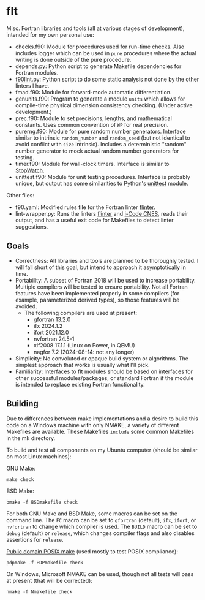 # flt

Misc. Fortran libraries and tools (all at various stages of development), intended for my own personal use:

- checks.f90: Module for procedures used for run-time checks. Also includes logger which can be used in `pure` procedures where the actual writing is done outside of the pure procedure.
- depends.py: Python script to generate Makefile dependencies for Fortran modules.
- [f90lint.py](f90lint.md): Python script to do some static analysis not done by the other linters I have.
- fmad.f90: Module for forward-mode automatic differentiation.
- genunits.f90: Program to generate a module `units` which allows for compile-time physical dimension consistency checking. (Under active development.)
- prec.f90: Module to set precisions, lengths, and mathematical constants. Uses common convention of `WP` for real precision.
- purerng.f90: Module for pure random number generators. Interface similar to intrinsic `random_number` and `random_seed` (but not identical to avoid conflict with `size` intrinsic). Includes a deterministic "random" number generator to mock actual random number generators for testing.
- timer.f90: Module for wall-clock timers. Interface is similar to [StopWatch](https://math.nist.gov/StopWatch/).
- unittest.f90: Module for unit testing procedures. Interface is probably unique, but output has some similarities to Python's [unittest](https://docs.python.org/3/library/unittest.html) module.

Other files:

- f90.yaml: Modified rules file for the Fortran linter [flinter](https://pypi.org/project/flinter/).
- lint-wrapper.py: Runs the linters [flinter](https://pypi.org/project/flinter/) and [i-Code CNES](https://github.com/cnescatlab/i-CodeCNES/), reads their output, and has a useful exit code for Makefiles to detect linter suggestions.

## Goals

- Correctness: All libraries and tools are planned to be thoroughly tested. I will fall short of this goal, but intend to approach it asymptotically in time.
- Portability: A subset of Fortran 2018 will be used to increase portability. Multiple compilers will be tested to ensure portability. Not all Fortran features have been implemented properly in some compilers (for example, parameterized derived types), so those features will be avoided.
    - The following compilers are used at present:
        - gfortran 13.2.0
        - ifx 2024.1.2
        - ifort 2021.12.0
        - nvfortran 24.5-1
        - xlf2008 17.1.1 (Linux on Power, in QEMU)
        - nagfor 7.2 (2024-08-14: not any longer)
- Simplicity: No convoluted or opaque build system or algorithms. The simplest approach that works is usually what I'll pick.
- Familiarity: Interfaces to flt modules should be based on interfaces for other successful modules/packages, or standard Fortran if the module is intended to replace existing Fortran functionality.

## Building

Due to differences between make implementations and a desire to build this code on a Windows machine with only NMAKE, a variety of different Makefiles are available. These Makefiles `include` some common Makefiles in the mk directory.

To build and test all components on my Ubuntu computer (should be similar on most Linux machines):

GNU Make:

    make check

BSD Make:

    bmake -f BSDmakefile check

For both GNU Make and BSD Make, some macros can be set on the command line. The `FC` macro can be set to `gfortran` (default), `ifx`, `ifort`, or `nvfortran` to change which compiler is used. The `BUILD` macro can be set to `debug` (default) or `release`, which changes compiler flags and also disables assertions for `release`.

[Public domain POSIX make](https://frippery.org/make/) (used mostly to test POSIX compliance):

    pdpmake -f PDPmakefile check

On Windows, Microsoft NMAKE can be used, though not all tests will pass at present (that will be corrected):

    nmake -f Nmakefile check
